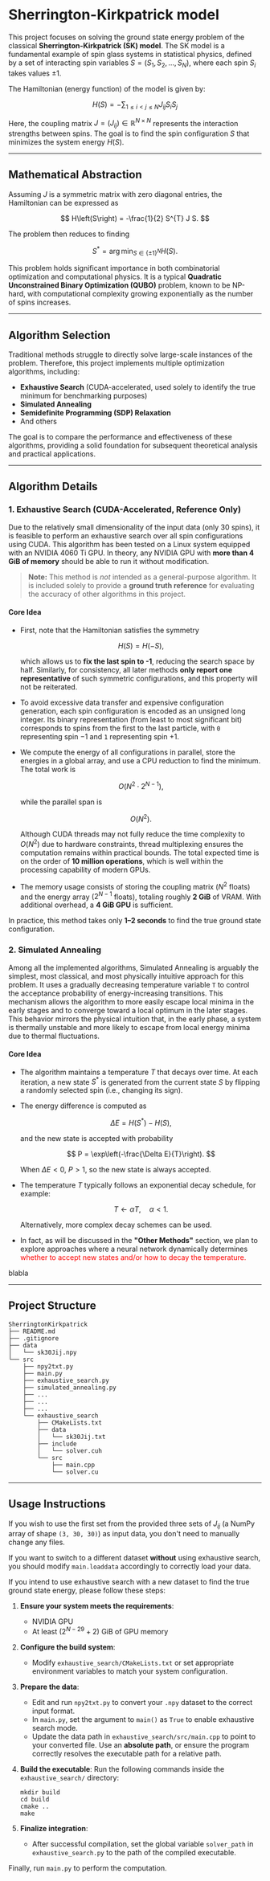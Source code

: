 # Sherrington-Kirkpatrick model

This project focuses on solving the ground state energy problem of the classical **Sherrington-Kirkpatrick (SK) model**. The SK model is a fundamental example of spin glass systems in statistical physics, defined by a set of interacting spin variables $S = \left(S_{1}, S_{2}, \dots, S_{N}\right)$, where each spin $S_{i}$ takes values $\pm 1$.

The Hamiltonian (energy function) of the model is given by:

$$
H(S) = - \sum_{1 \leq i < j \leq N} J_{ij} S_{i} S_{j}
$$

Here, the coupling matrix $J = \left(J_{ij}\right) \in \mathbb{R}^{N \times N}$ represents the interaction strengths between spins. The goal is to find the spin configuration $S$ that minimizes the system energy $H\left(S\right)$.

---

## Mathematical Abstraction

Assuming $J$ is a symmetric matrix with zero diagonal entries, the Hamiltonian can be expressed as

$$
H\left(S\right) = -\frac{1}{2} S^{T} J S.
$$

The problem then reduces to finding

$$
S^* = \arg \min_{S \in \left\{\pm 1\right\}^N} H\left(S\right).
$$

This problem holds significant importance in both combinatorial optimization and computational physics. It is a typical **Quadratic Unconstrained Binary Optimization (QUBO)** problem, known to be NP-hard, with computational complexity growing exponentially as the number of spins increases.

---

## Algorithm Selection

Traditional methods struggle to directly solve large-scale instances of the problem. Therefore, this project implements multiple optimization algorithms, including:

* **Exhaustive Search** (CUDA-accelerated, used solely to identify the true minimum for benchmarking purposes)
* **Simulated Annealing**
* **Semidefinite Programming (SDP) Relaxation**
* And others

The goal is to compare the performance and effectiveness of these algorithms, providing a solid foundation for subsequent theoretical analysis and practical applications.

---

## Algorithm Details

### 1. Exhaustive Search (CUDA-Accelerated, Reference Only)

Due to the relatively small dimensionality of the input data (only 30 spins), it is feasible to perform an exhaustive search over all spin configurations using CUDA. This algorithm has been tested on a Linux system equipped with an NVIDIA 4060 Ti GPU. In theory, any NVIDIA GPU with **more than 4 GiB of memory** should be able to run it without modification.

> **Note:** This method is *not* intended as a general-purpose algorithm. It is included solely to provide a **ground truth reference** for evaluating the accuracy of other algorithms in this project.

#### Core Idea

* First, note that the Hamiltonian satisfies the symmetry

  $$
  H\left(S\right) = H\left(-S\right),
  $$

  which allows us to **fix the last spin to -1**, reducing the search space by half.
  Similarly, for consistency, all later methods **only report one representative** of such symmetric configurations, and this property will not be reiterated.

* To avoid excessive data transfer and expensive configuration generation, each spin configuration is encoded as an unsigned long integer. Its binary representation (from least to most significant bit) corresponds to spins from the first to the last particle, with `0` representing spin $-1$ and `1` representing spin $+1$.

* We compute the energy of all configurations in parallel, store the energies in a global array, and use a CPU reduction to find the minimum.
  The total work is

  $$
  O\left(N^2 \cdot 2^{N-1}\right),
  $$

  while the parallel span is

  $$
  O\left(N^2\right).
  $$

  Although CUDA threads may not fully reduce the time complexity to $O\left(N^2\right)$ due to hardware constraints, thread multiplexing ensures the computation remains within practical bounds. The total expected time is on the order of **10 million operations**, which is well within the processing capability of modern GPUs.

* The memory usage consists of storing the coupling matrix ($N^2$ floats) and the energy array ($2^{N-1}$ floats), totaling roughly **2 GiB** of VRAM. With additional overhead, a **4 GiB GPU** is sufficient.

In practice, this method takes only **1–2 seconds** to find the true ground state configuration.

### 2. Simulated Annealing

Among all the implemented algorithms, Simulated Annealing is arguably the simplest, most classical, and most physically intuitive approach for this problem. It uses a gradually decreasing temperature variable `T` to control the acceptance probability of energy-increasing transitions. This mechanism allows the algorithm to more easily escape local minima in the early stages and to converge toward a local optimum in the later stages. This behavior mirrors the physical intuition that, in the early phase, a system is thermally unstable and more likely to escape from local energy minima due to thermal fluctuations.

#### Core Idea

* The algorithm maintains a temperature $T$ that decays over time. At each iteration, a new state $S^*$ is generated from the current state $S$ by flipping a randomly selected spin (i.e., changing its sign).

* The energy difference is computed as

  $$
  \Delta E = H\left(S^*\right) - H\left(S\right),
  $$

  and the new state is accepted with probability

  $$
  P = \exp\left(-\frac{\Delta E}{T}\right).
  $$

  When $\Delta E < 0$, $P > 1$, so the new state is always accepted.

* The temperature $T$ typically follows an exponential decay schedule, for example:

  $$
  T \leftarrow \alpha T,\quad \alpha < 1.
  $$

  Alternatively, more complex decay schemes can be used.

* In fact, as will be discussed in the **"Other Methods"** section, we plan to explore approaches where a neural network dynamically determines <font color='red'> whether to accept new states and/or how to decay the temperature. </font>

blabla

---

## Project Structure

```text
SherringtonKirkpatrick
├── README.md
├── .gitignore
├── data
│   └── sk30Jij.npy
└── src
    ├── npy2txt.py
    ├── main.py
    ├── exhaustive_search.py
    ├── simulated_annealing.py
    ├── ...
    ├── ...
    ├── ...
    └── exhaustive_search
        ├── CMakeLists.txt
        ├── data
        │   └── sk30Jij.txt
        ├── include
        │   └── solver.cuh
        └── src
            ├── main.cpp
            └── solver.cu
```

---

## Usage Instructions

If you wish to use the first set from the provided three sets of $J_{ij}$ (a NumPy array of shape `(3, 30, 30)`) as input data, you don't need to manually change any files.

If you want to switch to a different dataset **without** using exhaustive search, you should modify `main.loaddata` accordingly to correctly load your data.

If you intend to use exhaustive search with a new dataset to find the true ground state energy, please follow these steps:

1. **Ensure your system meets the requirements**:

    * NVIDIA GPU
    * At least $\left(2^{N-29}+2\right)$ GiB of GPU memory

2. **Configure the build system**:

    * Modify `exhaustive_search/CMakeLists.txt` or set appropriate environment variables to match your system configuration.

3. **Prepare the data**:

    * Edit and run `npy2txt.py` to convert your `.npy` dataset to the correct input format.
    * In `main.py`, set the argument to `main()` as `True` to enable exhaustive search mode.
    * Update the data path in `exhaustive_search/src/main.cpp` to point to your converted file.
      Use an **absolute path**, or ensure the program correctly resolves the executable path for a relative path.

4. **Build the executable**:
   Run the following commands inside the `exhaustive_search/` directory:

   ```shell
   mkdir build
   cd build
   cmake ..
   make
   ```

5. **Finalize integration**:

    * After successful compilation, set the global variable `solver_path` in `exhaustive_search.py` to the path of the compiled executable.

Finally, run `main.py` to perform the computation.
